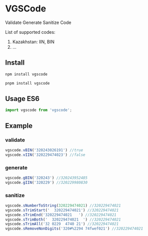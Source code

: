 # VGSCode
Validate Generate Sanitize Code

List of supported codes:
1. Kazakhstan: IIN, BIN
2. ...


## Install

```sh
npm install vgscode

pnpm install vgscode
```


## Usage ES6
```javascript
import vgscode from 'vgscode';
```

## Example

### validate
```javascript
vgscode.vBIN('320243026191') //true
vgscode.vIIN('320229474023') //false
```
### generate
```javascript
vgscode.gBIN('320243') //320243952485
vgscode.gIIN('320229') //320229980830
```
### sanitize

```javascript
vgscode.sNumberToString(320229474021) //320229474021
vgscode.sTrimStart('  320229474021') //320229474021
vgscode.sTrimEnd('320229474021   ') //320229474021
vgscode.sTrimBoth('  320229474021  ') //320229474021
vgscode.sTrimAll('32 0229  4740 21') //320229474021
vgscode.sRemoveNonDigits('320#%2294 74fwef021') //320229474021
```